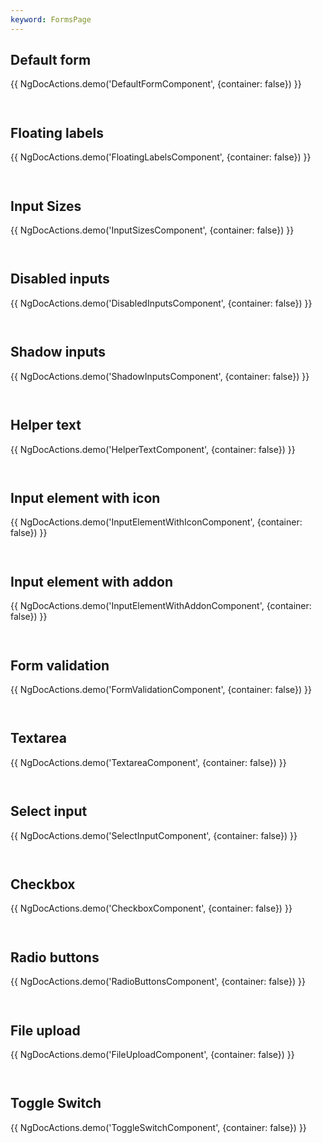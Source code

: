 ```yaml
---
keyword: FormsPage
---
```


## Default form

{{ NgDocActions.demo('DefaultFormComponent', {container: false}) }}

```angular-html file="./default-form/default-form.component.html" group="DefaultFormComponent" name="html"

```

```angular-ts file="./default-form/default-form.component.ts" group="DefaultFormComponent" name="typescript"

```

## Floating labels

{{ NgDocActions.demo('FloatingLabelsComponent', {container: false}) }}

```angular-html file="./floating-labels/floating-labels.component.html" group="FloatingLabelsComponent" name="html"

```

```angular-ts file="./floating-labels/floating-labels.component.ts" group="FloatingLabelsComponent" name="typescript"

```

## Input Sizes

{{ NgDocActions.demo('InputSizesComponent', {container: false}) }}

```angular-html file="./input-sizes/input-sizes.component.html" group="InputSizesComponent" name="html"

```

```angular-ts file="./input-sizes/input-sizes.component.ts" group="InputSizesComponent" name="typescript"

```

## Disabled inputs

{{ NgDocActions.demo('DisabledInputsComponent', {container: false}) }}

```angular-html file="./disabled-inputs/disabled-inputs.component.html" group="DisabledInputsComponent" name="html"

```

```angular-ts file="./disabled-inputs/disabled-inputs.component.ts" group="DisabledInputsComponent" name="typescript"

```

## Shadow inputs

{{ NgDocActions.demo('ShadowInputsComponent', {container: false}) }}

```angular-html file="./shadow-inputs/shadow-inputs.component.html" group="ShadowInputsComponent" name="html"

```

```angular-ts file="./shadow-inputs/shadow-inputs.component.ts" group="ShadowInputsComponent" name="typescript"

```

## Helper text

{{ NgDocActions.demo('HelperTextComponent', {container: false}) }}

```angular-html file="./helper-text/helper-text.component.html" group="HelperTextComponent" name="html"

```

```angular-ts file="./helper-text/helper-text.component.ts" group="HelperTextComponent" name="typescript"

```

## Input element with icon

{{ NgDocActions.demo('InputElementWithIconComponent', {container: false}) }}

```angular-html file="./input-element-with-icon/input-element-with-icon.component.html" group="InputElementWithIconComponent" name="html"

```

```angular-ts file="./input-element-with-icon/input-element-with-icon.component.ts" group="InputElementWithIconComponent" name="typescript"

```

## Input element with addon

{{ NgDocActions.demo('InputElementWithAddonComponent', {container: false}) }}

```angular-html file="./input-element-with-addon/input-element-with-addon.component.html" group="InputElementWithAddonComponent" name="html"

```

```angular-ts file="./input-element-with-addon/input-element-with-addon.component.ts" group="InputElementWithAddonComponent" name="typescript"

```

## Form validation

{{ NgDocActions.demo('FormValidationComponent', {container: false}) }}

```angular-html file="./form-validation/form-validation.component.html" group="FormValidationComponent" name="html"

```

```angular-ts file="./form-validation/form-validation.component.ts" group="FormValidationComponent" name="typescript"

```

## Textarea

{{ NgDocActions.demo('TextareaComponent', {container: false}) }}

```angular-html file="./textarea/textarea.component.html" group="TextareaComponent" name="html"

```

```angular-ts file="./textarea/textarea.component.ts" group="TextareaComponent" name="typescript"

```

## Select input

{{ NgDocActions.demo('SelectInputComponent', {container: false}) }}

```angular-html file="./select-input/select-input.component.html" group="SelectInputComponent" name="html"

```

```angular-ts file="./select-input/select-input.component.ts" group="SelectInputComponent" name="typescript"

```

## Checkbox

{{ NgDocActions.demo('CheckboxComponent', {container: false}) }}

```angular-html file="./checkbox/checkbox.component.html" group="CheckboxComponent" name="html"

```

```angular-ts file="./checkbox/checkbox.component.ts" group="CheckboxComponent" name="typescript"

```

## Radio buttons

{{ NgDocActions.demo('RadioButtonsComponent', {container: false}) }}

```angular-html file="./radio-buttons/radio-buttons.component.html" group="RadioButtonsComponent" name="html"

```

```angular-ts file="./radio-buttons/radio-buttons.component.ts" group="RadioButtonsComponent" name="typescript"

```

## File upload

{{ NgDocActions.demo('FileUploadComponent', {container: false}) }}

```angular-html file="./file-upload/file-upload.component.html" group="FileUploadComponent" name="html"

```

```angular-ts file="./file-upload/file-upload.component.ts" group="FileUploadComponent" name="typescript"

```

## Toggle Switch

{{ NgDocActions.demo('ToggleSwitchComponent', {container: false}) }}

```angular-html file="./toggle-switch/toggle-switch.component.html" group="ToggleSwitchComponent" name="html"

```

```angular-ts file="./toggle-switch/toggle-switch.component.ts" group="ToggleSwitchComponent" name="typescript"

```
